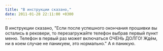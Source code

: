 ```yaml
---
title: "В инструкции сказано,"
date: 2011-01-28 22:11:00 +0300
---
```


В инструкции сказано,
"Если после успешного окончания прошивки вы остались в рековери, то перезагружайте телефон выбрав первый пункт меню.
Телефон в первый раз может включаться ОЧЕНЬ ДОЛГО! Ждём, ни в коем случае не паникуем, это нормально."
А я паникую.

